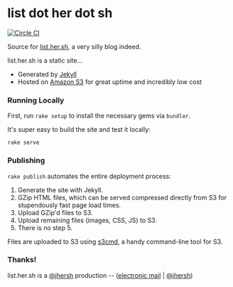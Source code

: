 # list dot her dot sh

[![Circle CI](https://circleci.com/gh/jhersh/list.her.sh.svg?style=svg&circle-token=7ba0ca54e3f49a96e7d137e37f5815db59bb38ea)](https://circleci.com/gh/jhersh/list.her.sh)

Source for [list.her.sh](http://list.her.sh), a very silly blog indeed.

list.her.sh is a static site...

- Generated by [Jekyll](http://jekyllrb.com/)
- Hosted on [Amazon S3](https://aws.amazon.com/s3/) for great uptime and incredibly low cost

### Running Locally

First, run `rake setup` to install the necessary gems via `bundler`.

It's super easy to build the site and test it locally:

```
rake serve
```

### Publishing

`rake publish` automates the entire deployment process:

1. Generate the site with Jekyll.
2. GZip HTML files, which can be served compressed directly from S3 for stupendously fast page load times.
3. Upload GZip'd files to S3.
4. Upload remaining files (images, CSS, JS) to S3.
5. There is no step 5.

Files are uploaded to S3 using [s3cmd](http://s3tools.org/s3cmd), a handy command-line tool for S3.

### Thanks!

list.her.sh is a [@jhersh](https://github.com/jhersh) production -- ([electronic mail](mailto:jon@her.sh) | [@jhersh](https://twitter.com/jhersh))